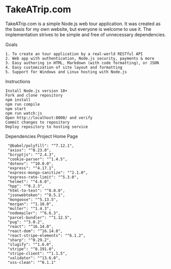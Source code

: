 # TakeATrip.com

TakeATrip.com is a simple Node.js web tour application. It was created as the basis for my own website, but everyone is welcome to use it. 
The implementation strives to be simple and free of unnecessary dependencies.

Goals

    1. To create an tour application by a real-world RESTful API
    2. Web app with authentication, Node.js security, payments & more
    3. Easy authoring in HTML, Markdown (with code formatting), or JSON
    4. Easy customization of site layout and formatting
    5. Support for Windows and Linux hosting with Node.js

Instructions

    Install Node.js version 10+
    Fork and clone repository
    npm install
    npm run compile
    npm start
    npm run watch:js
    Open http://localhost:8000/ and verify
    Commit changes to repository
    Deploy repository to hosting service

Dependencies
Project 	Home Page

     "@babel/polyfill": "^7.12.1",
     "axios": "^0.23.0",
     "bcryptjs": "^2.4.3",
     "cookie-parser": "^1.4.5",
     "dotenv": "^10.0.0",
     "express": "^4.17.1",
     "express-mongo-sanitize": "^2.1.0",
     "express-rate-limit": "^5.3.0",
     "helmet": "^4.6.0",
     "hpp": "^0.2.3",
     "html-to-text": "^8.0.0",
     "jsonwebtoken": "^8.5.1",
     "mongoose": "^5.13.5",
     "morgan": "^1.10.0",
     "multer": "^1.4.3",
     "nodemailer": "^6.6.3",
     "parcel-bundler": "^1.12.5",
     "pug": "^3.0.2",
     "react": "^16.14.0",
     "react-dom": "^16.14.0",
     "react-stripe-elements": "^6.1.2",
     "sharp": "^0.29.2",
     "slugify": "^1.6.0",
     "stripe": "^8.191.0",
     "stripe-client": "^1.1.5",
     "validator": "^13.6.0",
     "xss-clean": "^0.1.1"
